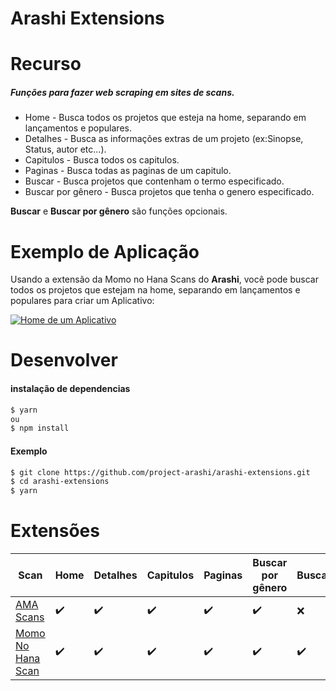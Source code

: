 # Arashi Extensions

# Recurso
##### Funções para fazer web scraping em sites de scans.
- Home - Busca todos os projetos que esteja na home, separando em lançamentos e populares.
- Detalhes - Busca as informações extras de um projeto (ex:Sinopse, Status, autor etc...).
- Capitulos - Busca todos os capitulos.
- Paginas - Busca todas as paginas de um capitulo.
- Buscar - Busca projetos que contenham o termo especificado.
- Buscar por gênero - Busca projetos que tenha o genero especificado.

**Buscar** e **Buscar por gênero** são funções opcionais.

# Exemplo de Aplicação

Usando a extensão da Momo no Hana Scans do **Arashi**, você pode buscar todos os projetos que estejam na home, separando em lançamentos e populares para criar um Aplicativo:

[![Home de um Aplicativo](https://camo.githubusercontent.com/84b528fb13db475b385735b169a500e01845c5e72ef9953ab345c61ab3e5cdee/68747470733a2f2f6d656469612e646973636f72646170702e6e65742f6174746163686d656e74732f3737303436323933353036363836393737322f3935323235353733333930313137323832362f53637265656e73686f745f32303232303331322d3133323334375f4578706f5f476f2e6a70673f77696474683d323236266865696768743d343737)](https://github.com/project-arashi/arashi-ex-app)

# Desenvolver
#### instalação de dependencias
```bash
$ yarn
ou
$ npm install
```

#### Exemplo

```bash
$ git clone https://github.com/project-arashi/arashi-extensions.git
$ cd arashi-extensions
$ yarn 
```

# Extensões
| Scan | Home | Detalhes | Capitulos | Paginas | Buscar por gênero | Buscar | 
| ---- | ---- | -------- | ----- | --------- | ----------------- | ------- |
| [AMA Scans](https://amascan.com/) | ✔️ | ✔️ ️| ✔️ | ✔️ | ✔️ | ❌
| [Momo No Hana Scan](https://www.momonohanascan.com/) | ✔️ | ✔️ ️| ✔️ | ✔️ | ✔️ | ✔️